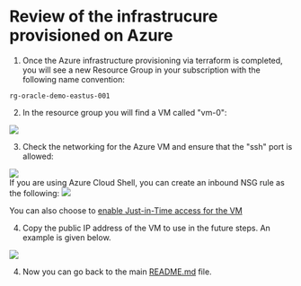 # Review of the infrastrucure provisioned on Azure


1. Once the Azure infrastructure provisioning via terraform is completed, you will see a new Resource Group in your subscription with the following name convention:

```
rg-oracle-demo-eastus-001
``````

2. In the resource group you will find a VM called "vm-0":

<img src="../media/provisioned.jpg" />


3. Check the networking for the Azure VM and ensure that the "ssh" port is allowed:

<img src="../media/sshport.jpg" />


<br>
If you are using Azure Cloud Shell, you can create an inbound NSG rule as the following:

<img src="../media/ssh-for-cloud-shell.jpg" />

<br>

You can also choose to [enable Just-in-Time access for the VM](https://learn.microsoft.com/en-us/azure/defender-for-cloud/just-in-time-access-usage) 

4. Copy the public IP address of the VM to use in the future steps. An example is given below.

<img src="../media/publicip.jpg" />


4. Now you can go back to the main [README.md](../../README.md#step-by-step-instructions) file.